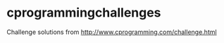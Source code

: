 cprogrammingchallenges
======================

Challenge solutions from http://www.cprogramming.com/challenge.html
